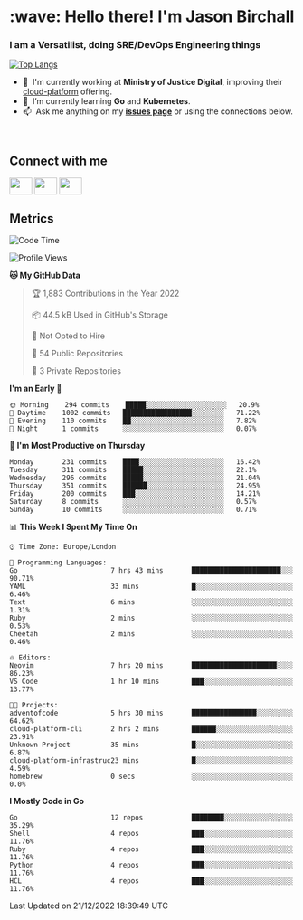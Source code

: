 <h1 align="left" id="jason-title">:wave: Hello there! I'm Jason Birchall</h1>
<h3 align="left">I am a Versatilist, doing SRE/DevOps Engineering things</h3>

[![Top Langs](https://github-readme-stats.vercel.app/api?username=jasonBirchall&show_icons=true&count_private=true&include_all_commits=true&theme=gruvbox)](https://github.com/anuraghazra/github-readme-stats)

- :office: &nbsp;I'm currently working at **Ministry of Justice Digital**, improving their [cloud-platform](https://github.com/ministryofjustice/cloud-platform) offering.
- :seedling: &nbsp;I’m currently learning **Go** and **Kubernetes**.
- :mailbox: &nbsp;Ask me anything on my **[issues page]** or using the connections below.


<br>

<h2>Connect with me</h2>
<p>
<a href="https://twitter.com/jsonBirchall" target="blank"><img align="center" src="https://cdn.jsdelivr.net/npm/simple-icons@3.0.1/icons/twitter.svg" alt="" height="30" width="40" /></a>
<a href="https://keybase.io/json0" target="blank"><img align="center" src="https://cdn.jsdelivr.net/npm/simple-icons@3.0.1/icons/keybase.svg" alt="" height="30" width="40" /></a>
<a href="https://www.reddit.com/user/kakorate" target="blank"><img align="center" src="https://cdn.jsdelivr.net/npm/simple-icons@3.0.1/icons/reddit.svg" alt="" height="30" width="40" /></a>
</p>

<h2>Metrics</h2>

<!--START_SECTION:waka-->
![Code Time](http://img.shields.io/badge/Code%20Time-879%20hrs%2046%20mins-blue)

![Profile Views](http://img.shields.io/badge/Profile%20Views-2-blue)

**🐱 My GitHub Data** 

> 🏆 1,883 Contributions in the Year 2022
 > 
> 📦 44.5 kB Used in GitHub's Storage 
 > 
> 🚫 Not Opted to Hire
 > 
> 📜 54 Public Repositories 
 > 
> 🔑 3 Private Repositories  
 > 
**I'm an Early 🐤** 

```text
🌞 Morning    294 commits    █████░░░░░░░░░░░░░░░░░░░░   20.9% 
🌆 Daytime    1002 commits   █████████████████░░░░░░░░   71.22% 
🌃 Evening    110 commits    ██░░░░░░░░░░░░░░░░░░░░░░░   7.82% 
🌙 Night      1 commits      ░░░░░░░░░░░░░░░░░░░░░░░░░   0.07%

```
📅 **I'm Most Productive on Thursday** 

```text
Monday       231 commits    ████░░░░░░░░░░░░░░░░░░░░░   16.42% 
Tuesday      311 commits    █████░░░░░░░░░░░░░░░░░░░░   22.1% 
Wednesday    296 commits    █████░░░░░░░░░░░░░░░░░░░░   21.04% 
Thursday     351 commits    ██████░░░░░░░░░░░░░░░░░░░   24.95% 
Friday       200 commits    ███░░░░░░░░░░░░░░░░░░░░░░   14.21% 
Saturday     8 commits      ░░░░░░░░░░░░░░░░░░░░░░░░░   0.57% 
Sunday       10 commits     ░░░░░░░░░░░░░░░░░░░░░░░░░   0.71%

```


📊 **This Week I Spent My Time On** 

```text
⌚︎ Time Zone: Europe/London

💬 Programming Languages: 
Go                       7 hrs 43 mins       ██████████████████████░░░   90.71% 
YAML                     33 mins             █░░░░░░░░░░░░░░░░░░░░░░░░   6.46% 
Text                     6 mins              ░░░░░░░░░░░░░░░░░░░░░░░░░   1.31% 
Ruby                     2 mins              ░░░░░░░░░░░░░░░░░░░░░░░░░   0.53% 
Cheetah                  2 mins              ░░░░░░░░░░░░░░░░░░░░░░░░░   0.46%

🔥 Editors: 
Neovim                   7 hrs 20 mins       █████████████████████░░░░   86.23% 
VS Code                  1 hr 10 mins        ███░░░░░░░░░░░░░░░░░░░░░░   13.77%

🐱‍💻 Projects: 
adventofcode             5 hrs 30 mins       ████████████████░░░░░░░░░   64.62% 
cloud-platform-cli       2 hrs 2 mins        ██████░░░░░░░░░░░░░░░░░░░   23.91% 
Unknown Project          35 mins             █░░░░░░░░░░░░░░░░░░░░░░░░   6.87% 
cloud-platform-infrastruc23 mins             █░░░░░░░░░░░░░░░░░░░░░░░░   4.59% 
homebrew                 0 secs              ░░░░░░░░░░░░░░░░░░░░░░░░░   0.0%

```

**I Mostly Code in Go** 

```text
Go                       12 repos            ████████░░░░░░░░░░░░░░░░░   35.29% 
Shell                    4 repos             ███░░░░░░░░░░░░░░░░░░░░░░   11.76% 
Ruby                     4 repos             ███░░░░░░░░░░░░░░░░░░░░░░   11.76% 
Python                   4 repos             ███░░░░░░░░░░░░░░░░░░░░░░   11.76% 
HCL                      4 repos             ███░░░░░░░░░░░░░░░░░░░░░░   11.76%

```



 Last Updated on 21/12/2022 18:39:49 UTC
<!--END_SECTION:waka-->

<!-- links -->

[issues page]: https://github.com/jasonBirchall/jasonBirchall/issues "jasonBirchall/issues"
